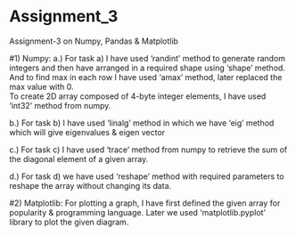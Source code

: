 # Assignment_3
Assignment-3 on Numpy, Pandas &amp; Matplotlib

#1) Numpy:
a.)	For task a) I have used ‘randint’ method to generate random integers and then have arranged in a required shape using ‘shape’ method. And to find max in each row I have used         ‘amax’ method, later replaced the max value with 0.                                                                                                                         
    To create 2D array composed of 4-byte integer elements, I have used ‘int32’ method from numpy.

b.) For task b) I have used ‘linalg’ method in which we have ‘eig’ method which will give eigenvalues & eigen vector

c.) For task c) I have used ‘trace’ method from numpy to retrieve the sum of the diagonal element of a given array.

d.) For task d) we have used ‘reshape’ method with required parameters to reshape the array without changing its data.

#2) Matplotlib:
   For plotting a graph, I have first defined the given array for popularity & programming language. Later we used ‘matplotlib.pyplot’  library to plot the given diagram.







